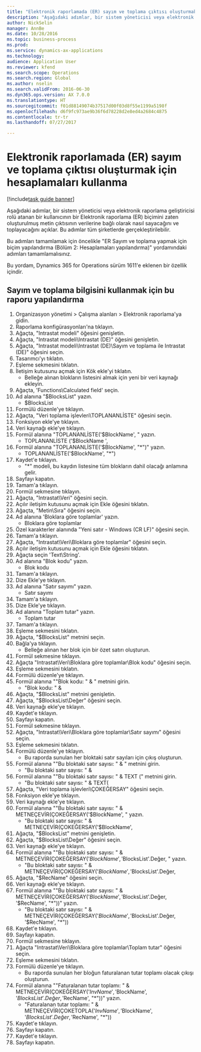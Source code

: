 ```yaml
--- 
title: "Elektronik raporlamada (ER) sayım ve toplama çıktısı oluşturmak için hesaplamaları kullanma"
description: "Aşağıdaki adımlar, bir sistem yöneticisi veya elektronik raporlama geliştiricisi rolü atanan bir kullanıcının bir Elektronik raporlama (ER) biçimini zaten oluşturulmuş metin çıktısının verilerine bağlı olarak nasıl sayacağını ve toplayacağını açıklar."
author: NickSelin
manager: AnnBe
ms.date: 10/28/2016
ms.topic: business-process
ms.prod: 
ms.service: dynamics-ax-applications
ms.technology: 
audience: Application User
ms.reviewer: kfend
ms.search.scope: Operations
ms.search.region: Global
ms.author: nselin
ms.search.validFrom: 2016-06-30
ms.dyn365.ops.version: AX 7.0.0
ms.translationtype: HT
ms.sourcegitcommit: f01d88149074b37517d00f03d8f55e1199a5198f
ms.openlocfilehash: d6f9fc973ae9b36f6d78228d2e8ed4a2684c4875
ms.contentlocale: tr-tr
ms.lasthandoff: 07/27/2017

---
```

# <a name="use-computations-to-make-the-output-for-counting-and-summing-for-electronic-reporting-er"></a>Elektronik raporlamada (ER) sayım ve toplama çıktısı oluşturmak için hesaplamaları kullanma

[!include[task guide banner](../../includes/task-guide-banner.md)]

Aşağıdaki adımlar, bir sistem yöneticisi veya elektronik raporlama geliştiricisi rolü atanan bir kullanıcının bir Elektronik raporlama (ER) biçimini zaten oluşturulmuş metin çıktısının verilerine bağlı olarak nasıl sayacağını ve toplayacağını açıklar. Bu adımlar tüm şirketlerde gerçekleştirilebilir.

Bu adımları tamamlamak için öncelikle "ER Sayım ve toplama yapmak için biçim yapılandırma (Bölüm 2: Hesaplamaları yapılandırma)" yordamındaki adımları tamamlamalısınız.

Bu yordam, Dynamics 365 for Operations sürüm 1611'e eklenen bir özellik içindir.


## <a name="configure-this-report-to-use-counting-and-summing-info"></a>Sayım ve toplama bilgisini kullanmak için bu raporu yapılandırma
1. Organizasyon yönetimi > Çalışma alanları > Elektronik raporlama'ya gidin.
2. Raporlama konfigürasyonları'na tıklayın.
3. Ağaçta, "Intrastat modeli" öğesini genişletin.
4. Ağaçta, "Intrastat modeli\Intrastat (DE)" öğesini genişletin.
5. Ağaçta, "Intrastat modeli\Intrastat (DE)\Sayım ve toplama ile Intrastat (DE)" öğesini seçin.
6. Tasarımcı'yı tıklatın.
7. Eşleme sekmesini tıklatın.
8. İletişim kutusunu açmak için Kök ekle'yi tıklatın.
    * Belleğe alınan blokların listesini almak için yeni bir veri kaynağı ekleyin.  
9. Ağaçta, 'Functions\Calculated field' seçin.
10. Ad alanına "$BlocksList" yazın.
    * $BlocksList  
11. Formülü düzenle'ye tıklayın.
12. Ağaçta, "Veri toplama işlevleri\TOPLANANLİSTE" öğesini seçin.
13. Fonksiyon ekle'ye tıklayın.
14. Veri kaynağı ekle'ye tıklayın.
15. Formül alanına "TOPLANANLİSTE('$BlockName', " yazın.
    * TOPLANANLİSTE ('$BlockName ',  
16. Formül alanına "TOPLANANLİSTE('$BlockName', "*")" yazın.
    * TOPLANANLİSTE('$BlockName', "*")  
17. Kaydet'e tıklayın.
    * "*" modeli, bu kaydın listesine tüm blokların dahil olacağı anlamına gelir.  
18. Sayfayı kapatın.
19. Tamam'a tıklayın.
20. Formül sekmesine tıklayın.
21. Ağaçta, "Intrastat\Veri" öğesini seçin.
22. Açılır iletişim kutusunu açmak için Ekle öğesini tıklatın.
23. Ağaçta, "Metin\Sıra" öğesini seçin.
24. Ad alanına 'Bloklara göre toplamlar' yazın.
    * Bloklara göre toplamlar  
25. Özel karakterler alanında "Yeni satır - Windows (CR LF)" öğesini seçin.
26. Tamam'a tıklayın.
27. Ağaçta, "Intrastat\Veri\Bloklara göre toplamlar" öğesini seçin.
28. Açılır iletişim kutusunu açmak için Ekle öğesini tıklatın.
29. Ağaçta seçin 'Text\String'.
30. Ad alanına "Blok kodu" yazın.
    * Blok kodu  
31. Tamam'a tıklayın.
32. Dize Ekle'ye tıklayın.
33. Ad alanına "Satır sayımı" yazın.
    * Satır sayımı  
34. Tamam'a tıklayın.
35. Dize Ekle'ye tıklayın.
36. Ad alanına "Toplam tutar" yazın.
    * Toplam tutar  
37. Tamam'a tıklayın.
38. Eşleme sekmesini tıklatın.
39. Ağaçta, "$BlocksList" metnini seçin.
40. Bağla'ya tıklayın.
    * Belleğe alınan her blok için bir özet satırı oluşturun.  
41. Formül sekmesine tıklayın.
42. Ağaçta "Intrastat\Veri\Bloklara göre toplamlar\Blok kodu" öğesini seçin.
43. Eşleme sekmesini tıklatın.
44. Formülü düzenle'ye tıklayın.
45. Formül alanına ""Blok kodu: " & " metnini girin.
    * "Blok kodu: " &  
46. Ağaçta, "$BlocksList" metnini genişletin.
47. Ağaçta, "$BlocksList\Değer" öğesini seçin.
48. Veri kaynağı ekle'ye tıklayın.
49. Kaydet'e tıklayın.
50. Sayfayı kapatın.
51. Formül sekmesine tıklayın.
52. Ağaçta, "Intrastat\Veri\Bloklara göre toplamlar\Satır sayımı" öğesini seçin.
53. Eşleme sekmesini tıklatın.
54. Formülü düzenle'ye tıklayın.
    * Bu raporda sunulan her bloktaki satır sayıları için çıkış oluşturun.  
55. Formül alanına ""Bu bloktaki satır sayısı: " & " metnini girin.
    * "Bu bloktaki satır sayısı: " &  
56. Formül alanına ""Bu bloktaki satır sayısı: " & TEXT (" metnini girin.
    * "Bu bloktaki satır sayısı: " & TEXT(  
57. Ağaçta, "Veri toplama işlevleri\ÇOKEĞERSAY" öğesini seçin.
58. Fonksiyon ekle'ye tıklayın.
59. Veri kaynağı ekle'ye tıklayın.
60. Formül alanına ""Bu bloktaki satır sayısı: " & METNEÇEVİR(ÇOKEĞERSAY('$BlockName', " yazın.
    * "Bu bloktaki satır sayısı: " & METNEÇEVİR(ÇOKEĞERSAY('$BlockName',  
61. Ağaçta, "$BlocksList" metnini genişletin.
62. Ağaçta, "$BlocksList\Değer" öğesini seçin.
63. Veri kaynağı ekle'ye tıklayın.
64. Formül alanına ""Bu bloktaki satır sayısı: " & METNEÇEVİR(ÇOKEĞERSAY('$BlockName', '$BlocksList'.Değer, " yazın.
    * "Bu bloktaki satır sayısı: " & METNEÇEVİR(ÇOKEĞERSAY('$BlockName', '$BlocksList'.Değer,  
65. Ağaçta, "$RecName" öğesini seçin.
66. Veri kaynağı ekle'ye tıklayın.
67. Formül alanına ""Bu bloktaki satır sayısı: " & METNEÇEVİR(ÇOKEĞERSAY('$BlockName', '$BlocksList'.Değer, '$RecName', "*"))" yazın.
    * "Bu bloktaki satır sayısı: " & METNEÇEVİR(ÇOKEĞERSAY('$BlockName', '$BlocksList'.Değer, '$RecName', "*"))  
68. Kaydet'e tıklayın.
69. Sayfayı kapatın.
70. Formül sekmesine tıklayın.
71. Ağaçta "Intrastat\Veri\Bloklara göre toplamlar\Toplam tutar" öğesini seçin.
72. Eşleme sekmesini tıklatın.
73. Formülü düzenle'ye tıklayın.
    * Bu raporda sunulan her bloğun faturalanan tutar toplamı olacak çıkışı oluşturun.  
74. Formül alanına ""Faturalanan tutar toplamı: " & METNEÇEVİR(ÇOKEĞERSAY('$InvName', '$BlockName', '$BlocksList'.Değer, '$RecName', "*"))" yazın.
    * "Faturalanan tutar toplamı: " & METNEÇEVİR(ÇOKETOPLA('$InvName', '$BlockName', '$BlocksList'.Değer, '$RecName', "*"))  
75. Kaydet'e tıklayın.
76. Sayfayı kapatın.
77. Kaydet'e tıklayın.
78. Sayfayı kapatın.


